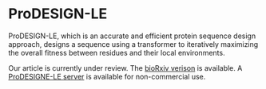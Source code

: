# ProDESIGN-LE
ProDESIGN-LE, which is an accurate and efficient protein sequence design approach, designs a sequence using a transformer to iteratively maximizing the overall fitness between residues and their local environments.

Our article is currently under review. The [bioRxiv verison](https://www.biorxiv.org/content/10.1101/2022.06.25.497605v1) is available. A [ProDESIGNE-LE server]() is available for non-commercial use.
